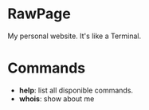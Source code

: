 RawPage
=======

My personal website. It's like a Terminal.

Commands
========

* **help**: list all disponible commands.
* **whois**: show about me
